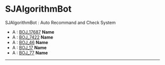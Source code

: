 # SJAlgorithmBot
SJAlgorithmBot : Auto Recommand and Check System   
* A : [BOJ_17687](https://www.acmicpc.net/problem/17687) **Name**
* A : [BOJ_7422](https://www.acmicpc.net/problem/7422) **Name**
* A : [BOJ_46](https://www.acmicpc.net/problem/46) **Name**
* A : [BOJ_17](https://www.acmicpc.net/problem/17) **Name**
* A : [BOJ_77](https://www.acmicpc.net/problem/77) **Name**

***********************************************************************
